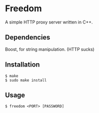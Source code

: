 # Freedom
A simple HTTP proxy server written in C++.

## Dependencies
Boost, for string manipulation. (HTTP sucks)

## Installation
```
$ make
$ sudo make install
```

## Usage
```
$ freedom <PORT> [PASSWORD]
```
